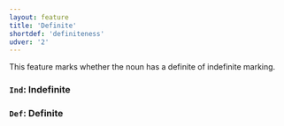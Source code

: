 ```yaml
---
layout: feature
title: 'Definite'
shortdef: 'definiteness'
udver: '2'
---
```


This feature marks whether the noun has a definite of indefinite marking.

### <a name="Ind">`Ind`</a>: Indefinite

### <a name="Def">`Def`</a>: Definite